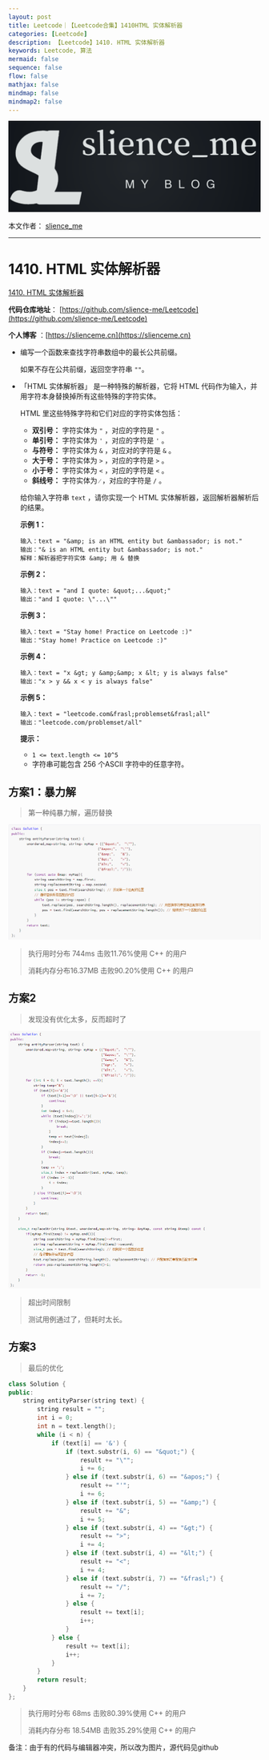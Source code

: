 ```yaml
---
layout: post
title: Leetcode｜【Leetcode合集】1410HTML 实体解析器
categories: [Leetcode]
description: 【Leetcode】1410. HTML 实体解析器
keywords: Leetcode, 算法
mermaid: false
sequence: false
flow: false
mathjax: false
mindmap: false
mindmap2: false
---
```


![img](/images/posts/logo_slienceme3.png)

本文作者： [slience_me](https://slienceme.cn/)

---

# 1410. HTML 实体解析器

[1410. HTML 实体解析器](https://leetcode.cn/problems/html-entity-parser/)

**代码仓库地址**： [https://github.com/slience-me/Leetcode](https://github.com/slience-me/Leetcode)

**个人博客** ：[https://slienceme.cn](https://slienceme.cn)

- 编写一个函数来查找字符串数组中的最长公共前缀。

  如果不存在公共前缀，返回空字符串 `""`。

   

- 「HTML 实体解析器」 是一种特殊的解析器，它将 HTML 代码作为输入，并用字符本身替换掉所有这些特殊的字符实体。

  HTML 里这些特殊字符和它们对应的字符实体包括：

  - **双引号：** 字符实体为 `"` ，对应的字符是 `"` 。
  - **单引号：** 字符实体为 `'` ，对应的字符是 `'` 。
  - **与符号：** 字符实体为 `&` ，对应对的字符是 `&` 。
  - **大于号：** 字符实体为 `>` ，对应的字符是 `>` 。
  - **小于号：** 字符实体为 `<` ，对应的字符是 `<` 。
  - **斜线号：** 字符实体为 `⁄` ，对应的字符是 `/` 。

  给你输入字符串 `text` ，请你实现一个 HTML 实体解析器，返回解析器解析后的结果。

   

  **示例 1：**

  ```
  输入：text = "&amp; is an HTML entity but &ambassador; is not."
  输出："& is an HTML entity but &ambassador; is not."
  解释：解析器把字符实体 &amp; 用 & 替换
  ```

  **示例 2：**

  ```
  输入：text = "and I quote: &quot;...&quot;"
  输出："and I quote: \"...\""
  ```

  **示例 3：**

  ```
  输入：text = "Stay home! Practice on Leetcode :)"
  输出："Stay home! Practice on Leetcode :)"
  ```

  **示例 4：**

  ```
  输入：text = "x &gt; y &amp;&amp; x &lt; y is always false"
  输出："x > y && x < y is always false"
  ```

  **示例 5：**

  ```
  输入：text = "leetcode.com&frasl;problemset&frasl;all"
  输出："leetcode.com/problemset/all"
  ```

   

  **提示：**

  - `1 <= text.length <= 10^5`
  - 字符串可能包含 256 个ASCII 字符中的任意字符。



## 方案1：暴力解

> 第一种纯暴力解，遍历替换

![image-20231123101625762](/images/posts/image-20231123101625762.png)

> 执行用时分布 744ms 击败11.76%使用 C++ 的用户
>
> 消耗内存分布16.37MB 击败90.20%使用 C++ 的用户



## 方案2

> 发现没有优化太多，反而超时了

![image-20231123101711544](/images/posts/image-20231123101711544.png)

> 超出时间限制
>
> 测试用例通过了，但耗时太长。

## 方案3

> 最后的优化



```cpp
class Solution {
public:
    string entityParser(string text) {
        string result = "";
        int i = 0;
        int n = text.length();
        while (i < n) {
            if (text[i] == '&') {
                if (text.substr(i, 6) == "&quot;") {
                    result += "\"";
                    i += 6;
                } else if (text.substr(i, 6) == "&apos;") {
                    result += "'";
                    i += 6;
                } else if (text.substr(i, 5) == "&amp;") {
                    result += "&";
                    i += 5;
                } else if (text.substr(i, 4) == "&gt;") {
                    result += ">";
                    i += 4;
                } else if (text.substr(i, 4) == "&lt;") {
                    result += "<";
                    i += 4;
                } else if (text.substr(i, 7) == "&frasl;") {
                    result += "/";
                    i += 7;
                } else {
                    result += text[i];
                    i++;
                }
            } else {
                result += text[i];
                i++;
            }
        }
        return result;
    }
};
```

> 执行用时分布 68ms 击败80.39%使用 C++ 的用户
>
> 消耗内存分布 18.54MB 击败35.29%使用 C++ 的用户



备注：由于有的代码与编辑器冲突，所以改为图片，源代码见github
